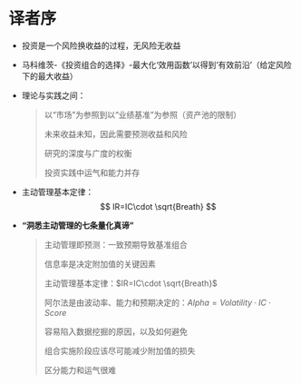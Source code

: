 # 译者序

+ 投资是一个风险换收益的过程，无风险无收益

+ 马科维茨-《投资组合的选择》-最大化‘效用函数’以得到‘有效前沿’（给定风险下的最大收益）

+ 理论与实践之间：

  > 以“市场”为参照到以“业绩基准”为参照（资产池的限制）
  >
  > 未来收益未知，因此需要预测收益和风险
  >
  > 研究的深度与广度的权衡
  >
  > 投资实践中运气和能力并存

+ 主动管理基本定律：
  $$
  IR=IC\cdot \sqrt{Breath}
  $$

+ **“洞悉主动管理的七条量化真谛”**

  > 主动管理即预测：一致预期导致基准组合
  >
  > 信息率是决定附加值的关键因素
  >
  > 主动管理基本定律：$IR=IC\cdot \sqrt{Breath}$
  >
  > 阿尔法是由波动率、能力和预期决定的：$Alpha=Volatility\cdot IC\cdot Score$
  >
  > 容易陷入数据挖掘的原因，以及如何避免
  >
  > 组合实施阶段应该尽可能减少附加值的损失
  >
  > 区分能力和运气很难